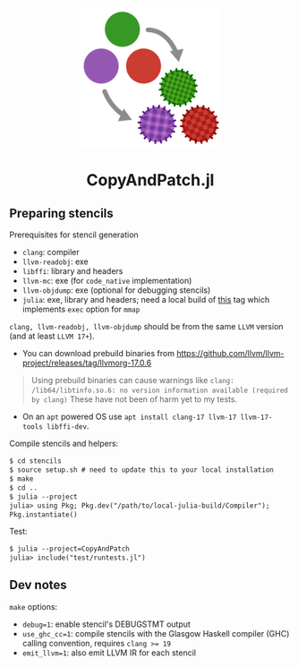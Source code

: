 <p align="center">
<img width="250px" src="./logo/logo.png" alt="CopyAndPatch.jl" />
</p>
<h1 align="center">
CopyAndPatch.jl
</h1>


## Preparing stencils

Prerequisites for stencil generation
- `clang`: compiler
- `llvm-readobj`: exe
- `libffi`: library and headers
- `llvm-mc`: exe (for `code_native` implementation)
- `llvm-objdump`: exe (optional for debugging stencils)
- `julia`: exe, library and headers; need a local build of [this](https://github.com/fatteneder/julia/tree/cpjit-mmap-v3) tag which implements `exec` option for `mmap`

`clang, llvm-readobj, llvm-objdump` should be from the same `LLVM` version (and at least `LLVM 17+`).

- You can download prebuild binaries from https://github.com/llvm/llvm-project/releases/tag/llvmorg-17.0.6

> Using prebuild binaries can cause warnings like `clang: /lib64/libtinfo.so.6: no version information available (required by clang)`
> These have not been of harm yet to my tests.

- On an `apt` powered OS use `apt install clang-17 llvm-17 llvm-17-tools libffi-dev`.

Compile stencils and helpers:
```
$ cd stencils
$ source setup.sh # need to update this to your local installation
$ make
$ cd ..
$ julia --project
julia> using Pkg; Pkg.dev("/path/to/local-julia-build/Compiler"); Pkg.instantiate()
```

Test:
```
$ julia --project=CopyAndPatch
julia> include("test/runtests.jl")
```

## Dev notes

`make` options:
- `debug=1`: enable stencil's DEBUGSTMT output
- `use_ghc_cc=1`: compile stencils with the Glasgow Haskell compiler (GHC) calling convention,
  requires `clang >= 19`
- `emit_llvm=1`: also emit LLVM IR for each stencil
